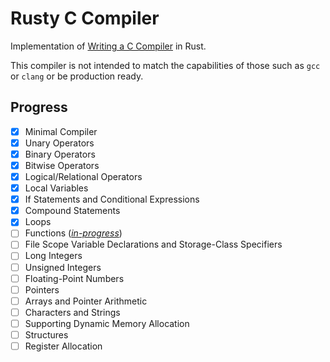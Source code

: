 # Rusty C Compiler

Implementation of [Writing a C Compiler](https://www.oreilly.com/library/view/writing-a-c/9781098182229/) in Rust.

This compiler is not intended to match the capabilities of those such as `gcc` or `clang` or be production ready.

## Progress

- [x] Minimal Compiler
- [x] Unary Operators
- [x] Binary Operators
- [x] Bitwise Operators
- [x] Logical/Relational Operators
- [x] Local Variables
- [x] If Statements and Conditional Expressions
- [x] Compound Statements
- [x] Loops
- [ ] Functions ([*in-progress*](https://github.com/chris-crespo/rcc/tree/ch9))
- [ ] File Scope Variable Declarations and Storage-Class Specifiers
- [ ] Long Integers
- [ ] Unsigned Integers
- [ ] Floating-Point Numbers
- [ ] Pointers
- [ ] Arrays and Pointer Arithmetic
- [ ] Characters and Strings
- [ ] Supporting Dynamic Memory Allocation
- [ ] Structures
- [ ] Register Allocation
